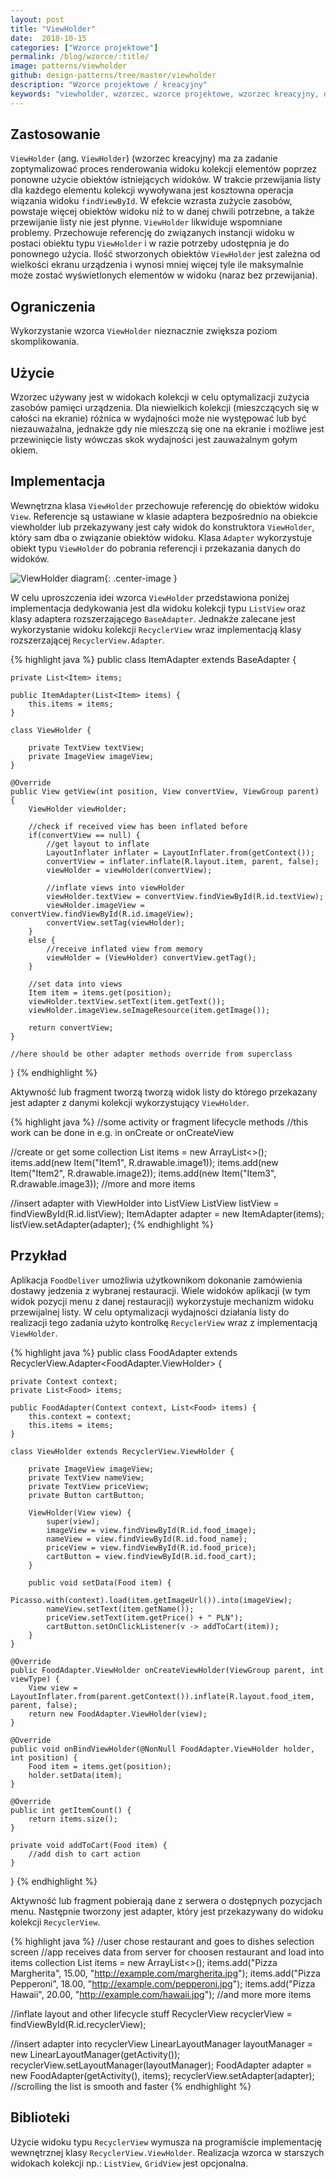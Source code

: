 ```yaml
---
layout: post
title: "ViewHolder"
date:  2018-10-15
categories: ["Wzorce projektowe"]
permalink: /blog/wzorce/:title/
image: patterns/viewholder
github: design-patterns/tree/master/viewholder
description: "Wzorce projektowe / kreacyjny"
keywords: "viewholder, wzorzec, wzorce projektowe, wzorzec kreacyjny, design patterns, android, java, programowanie, programming"
---
```


## Zastosowanie
`ViewHolder` (ang. `ViewHolder`) (wzorzec kreacyjny) ma za zadanie zoptymalizować proces renderowania widoku kolekcji elementów poprzez ponowne użycie obiektów istniejących widoków. W trakcie przewijania listy dla każdego elementu kolekcji wywoływana jest kosztowna operacja wiązania widoku `findViewById`. W efekcie wzrasta zużycie zasobów, powstaje więcej obiektów widoku niż to w danej chwili potrzebne, a także przewijanie listy nie jest płynne. `ViewHolder` likwiduje wspomniane problemy. Przechowuje referencję do związanych instancji widoku w postaci obiektu typu `ViewHolder` i w razie potrzeby udostępnia je do ponownego użycia. Ilość stworzonych obiektów `ViewHolder` jest zależna od wielkości ekranu urządzenia i wynosi mniej więcej tyle ile maksymalnie może zostać wyświetlonych elementów w widoku (naraz bez przewijania).

## Ograniczenia
Wykorzystanie wzorca `ViewHolder` nieznacznie zwiększa poziom skomplikowania.

## Użycie
Wzorzec używany jest w widokach kolekcji w celu optymalizacji zużycia zasobów pamięci urządzenia. Dla niewielkich kolekcji (mieszczących się w całości na ekranie) różnica w wydajności może nie występować lub być niezauważalna, jednakże gdy nie mieszczą się one na ekranie i możliwe jest przewinięcie listy wówczas skok wydajności jest zauważalnym gołym okiem.

## Implementacja
Wewnętrzna klasa `ViewHolder` przechowuje referencję do obiektów widoku `View`. Referencje są ustawiane w klasie adaptera bezpośrednio na obiekcie viewholder lub przekazywany jest cały widok do konstruktora `ViewHolder`, który sam dba o związanie obiektów widoku. Klasa `Adapter` wykorzystuje obiekt typu `ViewHolder` do pobrania referencji i przekazania danych do widoków.

![ViewHolder diagram](/assets/img/diagrams/patterns/viewholder.svg){: .center-image }

W celu uproszczenia idei wzorca `ViewHolder` przedstawiona poniżej implementacja dedykowania jest dla widoku kolekcji typu `ListView` oraz klasy adaptera rozszerzającego `BaseAdapter`. Jednakże zalecane jest wykorzystanie widoku kolekcji `RecyclerView` wraz implementacją klasy rozszerzającej `RecyclerView.Adapter`.

{% highlight java %}
public class ItemAdapter extends BaseAdapter {

    private List<Item> items;

    public ItemAdapter(List<Item> items) {
        this.items = items;
    }

    class ViewHolder {

        private TextView textView;
        private ImageView imageView;
    }

    @Override
    public View getView(int position, View convertView, ViewGroup parent) {
        ViewHolder viewHolder;

        //check if received view has been inflated before
        if(convertView == null) {
            //get layout to inflate
            LayoutInflater inflater = LayoutInflater.from(getContext());
            convertView = inflater.inflate(R.layout.item, parent, false);
            viewHolder = viewHolder(convertView);

            //inflate views into viewHolder
            viewHolder.textView = convertView.findViewById(R.id.textView);
            viewHolder.imageView = convertView.findViewById(R.id.imageView);
            convertView.setTag(viewHolder);
        }
        else {
            //receive inflated view from memory
            viewHolder = (ViewHolder) convertView.getTag();
        }

        //set data into views
        Item item = items.get(position);
        viewHolder.textView.setText(item.getText());
        viewHolder.imageView.seImageResource(item.getImage());

        return convertView;
    }

    //here should be other adapter methods override from superclass
}
{% endhighlight %}

Aktywność lub fragment tworzą tworzą widok listy do którego przekazany jest adapter z danymi kolekcji wykorzystujący `ViewHolder`.

{% highlight java %}
//some activity or fragment lifecycle methods
//this work can be done in e.g. in onCreate or onCreateView

//create or get some collection
List<Item> items = new ArrayList<>();
items.add(new Item("Item1", R.drawable.image1));
items.add(new Item("Item2", R.drawable.image2));
items.add(new Item("Item3", R.drawable.image3));
//more and more items

//insert adapter with ViewHolder into ListView
ListView listView = findViewById(R.id.listView);
ItemAdapter adapter = new ItemAdapter(items);
listView.setAdapter(adapter);
{% endhighlight %}

## Przykład
Aplikacja `FoodDeliver` umożliwia użytkownikom dokonanie zamówienia dostawy jedzenia z wybranej restauracji. Wiele widoków aplikacji (w tym widok pozycji menu z danej restauracji) wykorzystuje mechanizm widoku przewijalnej listy. W celu optymalizacji wydajności działania listy do realizacji tego zadania użyto kontrolkę `RecyclerView` wraz z implementacją `ViewHolder`.

{% highlight java %}
public class FoodAdapter extends RecyclerView.Adapter<FoodAdapter.ViewHolder> {

    private Context context;
    private List<Food> items;

    public FoodAdapter(Context context, List<Food> items) {
        this.context = context;
        this.items = items;
    }

    class ViewHolder extends RecyclerView.ViewHolder {

        private ImageView imageView;
        private TextView nameView;
        private TextView priceView;
        private Button cartButton;

        ViewHolder(View view) {
            super(view);
            imageView = view.findViewById(R.id.food_image);
            nameView = view.findViewById(R.id.food_name);
            priceView = view.findViewById(R.id.food_price);
            cartButton = view.findViewById(R.id.food_cart);
        }

        public void setData(Food item) {
            Picasso.with(context).load(item.getImageUrl()).into(imageView);
            nameView.setText(item.getName());
            priceView.setText(item.getPrice() + " PLN");
            cartButton.setOnClickListener(v -> addToCart(item));
        }
    }

    @Override
    public FoodAdapter.ViewHolder onCreateViewHolder(ViewGroup parent, int viewType) {
        View view = LayoutInflater.from(parent.getContext()).inflate(R.layout.food_item, parent, false);
        return new FoodAdapter.ViewHolder(view);
    }

    @Override
    public void onBindViewHolder(@NonNull FoodAdapter.ViewHolder holder, int position) {
        Food item = items.get(position);
        holder.setData(item);
    }

    @Override
    public int getItemCount() {
        return items.size();
    }

    private void addToCart(Food item) {
        //add dish to cart action
    }
}
{% endhighlight %}

Aktywność lub fragment pobierają dane z serwera o dostępnych pozycjach menu. Następnie tworzony jest adapter, który jest przekazywany do widoku kolekcji `RecyclerView`.

{% highlight java %}
//user chose restaurant and goes to dishes selection screen
//app receives data from server for choosen restaurant and load into items collection
List<Food> items = new ArrayList<>();
items.add("Pizza Margherita", 15.00, "http://example.com/margherita.jpg");
items.add("Pizza Pepperoni", 18.00, "http://example.com/pepperoni.jpg");
items.add("Pizza Hawaii", 20.00, "http://example.com/hawaii.jpg");
//and more more items

//inflate layout and other lifecycle stuff
RecyclerView recyclerView = findViewById(R.id.recyclerView);

//insert adapter into recyclerView
LinearLayoutManager layoutManager = new LinearLayoutManager(getActivity());
recyclerView.setLayoutManager(layoutManager);
FoodAdapter adapter = new FoodAdapter(getActivity(), items);
recyclerView.setAdapter(adapter);
//scrolling the list is smooth and faster
{% endhighlight %}

## Biblioteki
Użycie widoku typu `RecyclerView` wymusza na programiście implementację wewnętrznej klasy `RecyclerView.ViewHolder`. Realizacja wzorca w starszych widokach kolekcji np.: `ListView`, `GridView` jest opcjonalna.